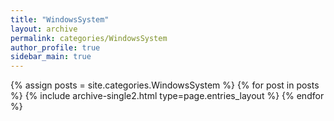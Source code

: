 ```yaml
---
title: "WindowsSystem"
layout: archive
permalink: categories/WindowsSystem
author_profile: true
sidebar_main: true
---
```


{% assign posts = site.categories.WindowsSystem %}
{% for post in posts %} {% include archive-single2.html type=page.entries_layout %} {% endfor %}